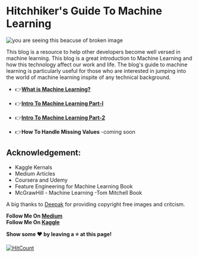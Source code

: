 # Hitchhiker's Guide To Machine Learning

![you are seeing this beacuse of broken image](https://github.com/aryanc55/hitchhikersGuideToMachineLearning/blob/master/assests/push1.webp)

This blog is a resource to help other developers become well versed in machine learning.
This blog is a great introduction to Machine Learning and how this technology affect our work and life. The blog's guide to machine learning is particularly useful for those who are interested in jumping into the world of machine learning inspite of any technical background.


 - :point_right:[**What is Machine Learning?**](https://medium.com/@aryanc55/what-is-machine-learning-60ec74f85d7)
 
 - :point_right:[**Intro To Machine Learning Part-I**](https://medium.com/@aryanc55/intro-to-machine-learning-part-1-byaryan-e76b4b4248bb)
 - :point_right:[**Intro To Machine Learning Part-2**](https://medium.com/@aryanc55/intro-to-machine-learning-part2-byaryan-4dd7f20f4a19)
 - :point_right:**How To Handle Missing Values** -coming soon
 
 
 
 




## Acknowledgement:
-  Kaggle Kernals
-  Medium Articles
-  Coursera and Udemy
-  Feature Engineering for Machine Learning Book
-  McGrawHill - Machine Learning -Tom Mitchell Book


 A big thanks to [Deepak](https://www.behance.net/deepakchaurasia) for providing copyright free images and critcism.




**Follow Me On [Medium](https://medium.com/@aryanc55)** </br>
**Follow Me On [Kaggle](https://www.kaggle.com/aryanc55)** </br>



**Show some :heart: by leaving a :star: at this page!** 

[![HitCount](http://hits.dwyl.com/aryanc55/https://githubcom/aryanc55/hitchhikersGuideToMachineLearning.svg)](http://hits.dwyl.com/aryanc55/https://githubcom/aryanc55/hitchhikersGuideToMachineLearning)
